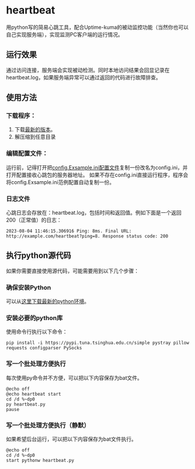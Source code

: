 # heartbeat
用python写的简易心跳工具，配合Uptime-kuma的被动监控功能（当然你也可以自己实现服务端），实现监测PC客户端的运行情况。

## 运行效果
通过访问连接，服务端会实现被动检测。同时本地访问结果会回显记录在heartbeat.log，如果服务端异常可以通过返回的代码进行故障排查。

## 使用方法

### 下载程序：
1. 下载[最新的版本](https://github.com/yshtcn/heartbeat/releases)。
2. 解压缩到任意目录

### 编辑配置文件：
运行前，记得打开把[config.Exsample.ini配置文件](https://github.com/yshtcn/heartbeat/blob/main/config.Exsample.ini)复制一份改名为config.ini，并打开配置接收心跳包的服务器地址。
如果不存在config.ini直接运行程序，程序会将config.Exsample.ini范例配置自动复制一份。

### 日志文件
心跳日志会存放在：heartbeat.log，包括时间和返回值。例如下面是一个返回200（正常值）的日志：
```
2023-08-04 11:46:15.306916 Ping: 8ms. Final URL: http://example.com/heartbeat?ping=8. Response status code: 200
```

## 执行python源代码
如果你需要直接使用源代码，可能需要用到以下几个步骤：

### 确保安装Python
可以从[这里下载最新的python环境](https://python.org/downloads/release/)。

### 安装必要的python库
使用命令行执行以下命令：
```
pip install -i https://pypi.tuna.tsinghua.edu.cn/simple pystray pillow requests configparser PySocks
```

### 写一个批处理方便执行
每次使用py命令并不方便，可以把以下内容保存为bat文件。
```
@echo off
@echo heartbeat start
cd /d %~dp0
py heartbeat.py
pause
```

### 写一个批处理方便执行（静默）
如果希望后台运行，可以把以下内容保存为bat文件执行。
```
@echo off
cd /d %~dp0
start pythonw heartbeat.py
```

